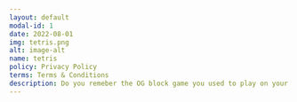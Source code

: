 ```yaml
---
layout: default
modal-id: 1
date: 2022-08-01
img: tetris.png
alt: image-alt
name: tetris
policy: Privacy Policy
terms: Terms & Conditions
description: Do you remeber the OG block game you used to play on your retro console? Well, this is the same Tetris but on steroids!
---
```

